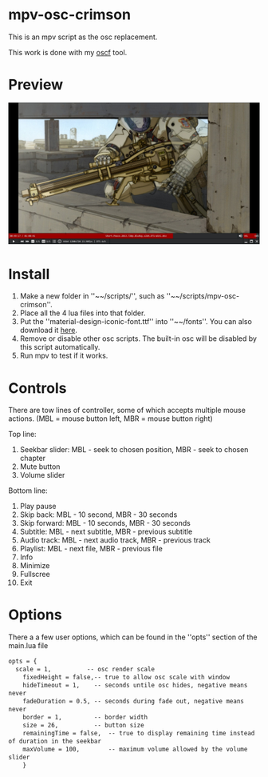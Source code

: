 # mpv-osc-crimson

This is an mpv script as the osc replacement.

This work is done with my [oscf](https://github.com/maoiscat/mpv-osc-framework) tool.

# Preview
![img](https://github.com/maoiscat/mpv-osc-crimson/blob/main/preview.jpg)

# Install

1. Make a new folder in ''\~\~/scripts/'', such as ''\~\~/scripts/mpv-osc-crimson''.
2. Place all the 4 lua files into that folder.
3. Put the ''material-design-iconic-font.ttf'' into ''\~\~/fonts''. You can also download it [here](https://zavoloklom.github.io/material-design-iconic-font/).
4. Remove or disable other osc scripts. The built-in osc will be disabled by this script automatically.
5. Run mpv to test if it works.

# Controls

There are tow lines of controller, some of which accepts multiple mouse actions.
(MBL = mouse button left, MBR = mouse button right)

Top line:
1. Seekbar slider: MBL - seek to chosen position, MBR - seek to chosen chapter
2. Mute button
3. Volume slider

Bottom line:
1. Play pause
2. Skip back: MBL - 10 second, MBR - 30 seconds
3. Skip forward: MBL - 10 seconds, MBR - 30 seconds
4. Subtitle: MBL - next subtitle, MBR - previous subtitle
5. Audio track: MBL - next audio track, MBR - previous track
7. Playlist: MBL - next file, MBR - previous file
8. Info
9. Minimize
10. Fullscree
11. Exit

# Options

There a a few user options, which can be found in the ''opts'' section of the main.lua file

```
opts = {
  scale = 1,          -- osc render scale
	fixedHeight = false,-- true to allow osc scale with window
	hideTimeout = 1,    -- seconds untile osc hides, negative means never
	fadeDuration = 0.5, -- seconds during fade out, negative means never
	border = 1,         -- border width
	size = 26,          -- button size
	remainingTime = false,	-- true to display remaining time instead of duration in the seekbar
	maxVolume = 100,		-- maximum volume allowed by the volume slider
	}
```
